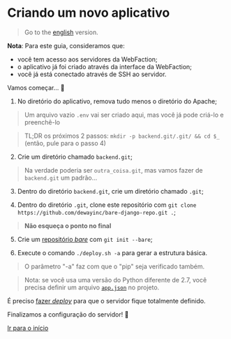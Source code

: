 # Criando um novo aplicativo

> Go to the [english][english_version] version.

**Nota**: Para este guia, consideramos que:
- você tem acesso aos servidores da WebFaction;
- o aplicativo já foi criado através da interface da WebFaction;
- você já está conectado através de SSH ao servidor.

Vamos começar... :slightly_smiling_face:

1. No diretório do aplicativo, remova tudo menos o diretório do Apache;

> Um arquivo vazio `.env` vai ser criado aqui, mas você já pode criá-lo e
preenchê-lo

> TL;DR os próximos 2 passos: `mkdir -p backend.git/.git/ && cd $_` (então, pule
para o passo 4)

2. Crie um diretório chamado `backend.git`;

> Na verdade poderia ser `outra_coisa.git`, mas vamos fazer de `backend.git` um
padrão...

3. Dentro do diretório `backend.git`, crie um diretório chamado `.git`;

4. Dentro do diretório `.git`, clone este repositório com
`git clone https://github.com/dewayinc/bare-django-repo.git .`;

> **Não esqueça o ponto no final**

5. Crie um [repositório _bare_][bare_repo_link] com `git init --bare`;

6. Execute o comando `./deploy.sh -a` para gerar a estrutura básica.

> O parâmetro "-a" faz com que o "pip" seja verificado também.

> Nota: se você usa uma versão do Python diferente de 2.7, você precisa definir
um arquivo [`app.json`][app_json] no projeto.

É preciso [fazer _deploy_][deploy_with_git] para que o servidor fique totalmente
definido.

Finalizamos a configuração do servidor! :tada:

[Ir para o início][readme]

[readme]: https://github.com/dewayinc/bare-django-repo/blob/master/docs/languages/pt_BR/README.md
[bare_repo_link]: https://git-scm.com/book/it/v2/Git-on-the-Server-Getting-Git-on-a-Server
[app_json]: https://github.com/dewayinc/bare-django-repo/blob/master/docs/languages/pt_BR/APP_JSON.md
[deploy_with_git]: https://github.com/dewayinc/bare-django-repo/blob/master/docs/languages/pt_BR/DEPLOY_WITH_GIT.md
[english_version]: https://github.com/dewayinc/bare-django-repo/blob/master/docs/NEW_JSON.md
